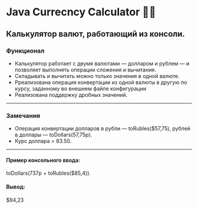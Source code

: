 # **Java Currecncy Calculator** :purse::money_with_wings:
## **Калькулятор валют, работающий из консоли.**
### **Функционал**
*	Калькулятор работает с двумя валютами — долларом и рублем — и позволяет выполнять операции сложения и вычитания.
*	Складывать и вычитать можно только значения в одной валюте. 
*	Рреализована операция конвертации из одной валюты в другую по курсу, заданному во внешнем файле конфигурации
*	Реализована поддержку дробных значений.
_______
### **Замечания**
*	Операция конвертации долларов в рубли — toRubles($57,75), рублей в доллары — toDollars(57,75р). 
*	Курс доллара = 83.50.
_______

#### **Пример консольного ввода:**
toDollars(737р + toRubles($85,4)).
#### **Вывод:** 
$94,23
